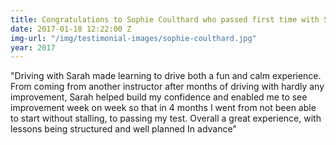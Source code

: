 ```yaml
---
title: Congratulations to Sophie Coulthard who passed first time with Sarah.
date: 2017-01-18 12:22:00 Z
img-url: "/img/testimonial-images/sophie-coulthard.jpg"
year: 2017
---
```


"Driving with Sarah made learning to drive both a fun and calm experience. From coming from another instructor after months of driving with hardly any improvement, Sarah helped build my confidence and enabled me to see improvement week on week so that in 4 months I went from not been able to start without stalling, to passing my test.
Overall a great experience, with lessons being structured and well planned In advance"
